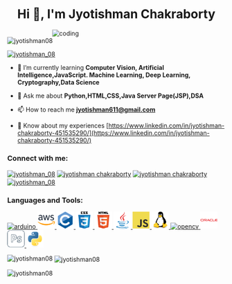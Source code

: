 <h1 align="center">Hi 👋, I'm Jyotishman Chakraborty</h1>

<p> <img align="right" width="400" alt="coding" src="https://camo.githubusercontent.com/7de37139d0b4c1ce40865e799b446c0e963a3dd8fb68d239707237c40604fa3d/68747470733a2f2f63646e2e6472696262626c652e636f6d2f75736572732f3733303730332f73637265656e73686f74732f363538313234332f6176656e746f2e676966"> </p>


<p align="left"> <img src="https://komarev.com/ghpvc/?username=jyotishman08&label=Profile%20views&color=0e75b6&style=flat" alt="jyotishman08" /> </p>

<p align="left"> <a href="https://twitter.com/jyotishman_08" target="blank"><img src="https://img.shields.io/twitter/follow/jyotishman_08?logo=twitter&style=for-the-badge" alt="jyotishman_08" /></a> </p>

- 🌱 I’m currently learning **Computer Vision, Artificial Intelligence,JavaScript. Machine Learning, Deep Learning, Cryptography,Data Science**

- 💬 Ask me about **Python,HTML,CSS,Java Server Page(JSP),DSA**

- 📫 How to reach me **jyotishman611@gmail.com**

- 📄 Know about my experiences [https://www.linkedin.com/in/jyotishman-chakraborty-451535290/](https://www.linkedin.com/in/jyotishman-chakraborty-451535290/)

<h3 align="left">Connect with me:</h3>
<p align="left">
<a href="https://twitter.com/jyotishman_08" target="blank"><img align="center" src="https://raw.githubusercontent.com/rahuldkjain/github-profile-readme-generator/master/src/images/icons/Social/twitter.svg" alt="jyotishman_08" height="30" width="40" /></a>
<a href="https://linkedin.com/in/jyotishman chakraborty" target="blank"><img align="center" src="https://raw.githubusercontent.com/rahuldkjain/github-profile-readme-generator/master/src/images/icons/Social/linked-in-alt.svg" alt="jyotishman chakraborty" height="30" width="40" /></a>
<a href="https://fb.com/jyotishman chakraborty" target="blank"><img align="center" src="https://raw.githubusercontent.com/rahuldkjain/github-profile-readme-generator/master/src/images/icons/Social/facebook.svg" alt="jyotishman chakraborty" height="30" width="40" /></a>
<a href="https://instagram.com/jyotishman_08" target="blank"><img align="center" src="https://raw.githubusercontent.com/rahuldkjain/github-profile-readme-generator/master/src/images/icons/Social/instagram.svg" alt="jyotishman_08" height="30" width="40" /></a>
</p>

<h3 align="left">Languages and Tools:</h3>
<p align="left"> <a href="https://www.arduino.cc/" target="_blank" rel="noreferrer"> <img src="https://cdn.worldvectorlogo.com/logos/arduino-1.svg" alt="arduino" width="40" height="40"/> </a> <a href="https://aws.amazon.com" target="_blank" rel="noreferrer"> <img src="https://raw.githubusercontent.com/devicons/devicon/master/icons/amazonwebservices/amazonwebservices-original-wordmark.svg" alt="aws" width="40" height="40"/> </a> <a href="https://www.cprogramming.com/" target="_blank" rel="noreferrer"> <img src="https://raw.githubusercontent.com/devicons/devicon/master/icons/c/c-original.svg" alt="c" width="40" height="40"/> </a> <a href="https://www.w3schools.com/css/" target="_blank" rel="noreferrer"> <img src="https://raw.githubusercontent.com/devicons/devicon/master/icons/css3/css3-original-wordmark.svg" alt="css3" width="40" height="40"/> </a> <a href="https://www.w3.org/html/" target="_blank" rel="noreferrer"> <img src="https://raw.githubusercontent.com/devicons/devicon/master/icons/html5/html5-original-wordmark.svg" alt="html5" width="40" height="40"/> </a> <a href="https://www.java.com" target="_blank" rel="noreferrer"> <img src="https://raw.githubusercontent.com/devicons/devicon/master/icons/java/java-original.svg" alt="java" width="40" height="40"/> </a> <a href="https://developer.mozilla.org/en-US/docs/Web/JavaScript" target="_blank" rel="noreferrer"> <img src="https://raw.githubusercontent.com/devicons/devicon/master/icons/javascript/javascript-original.svg" alt="javascript" width="40" height="40"/> </a> <a href="https://www.linux.org/" target="_blank" rel="noreferrer"> <img src="https://raw.githubusercontent.com/devicons/devicon/master/icons/linux/linux-original.svg" alt="linux" width="40" height="40"/> </a> <a href="https://opencv.org/" target="_blank" rel="noreferrer"> <img src="https://www.vectorlogo.zone/logos/opencv/opencv-icon.svg" alt="opencv" width="40" height="40"/> </a> <a href="https://www.oracle.com/" target="_blank" rel="noreferrer"> <img src="https://raw.githubusercontent.com/devicons/devicon/master/icons/oracle/oracle-original.svg" alt="oracle" width="40" height="40"/> </a> <a href="https://www.photoshop.com/en" target="_blank" rel="noreferrer"> <img src="https://raw.githubusercontent.com/devicons/devicon/master/icons/photoshop/photoshop-line.svg" alt="photoshop" width="40" height="40"/> </a> <a href="https://www.python.org" target="_blank" rel="noreferrer"> <img src="https://raw.githubusercontent.com/devicons/devicon/master/icons/python/python-original.svg" alt="python" width="40" height="40"/> </a> </p>

<p><img align="left" src="https://github-readme-stats.vercel.app/api/top-langs?username=jyotishman08&show_icons=true&locale=en&layout=compact" alt="jyotishman08" /></p>

<p>&nbsp;<img align="center" src="https://github-readme-stats.vercel.app/api?username=jyotishman08&show_icons=true&locale=en" alt="jyotishman08" /></p>

<p><img align="center" src="https://github-readme-streak-stats.herokuapp.com/?user=jyotishman08&" alt="jyotishman08" /></p>

